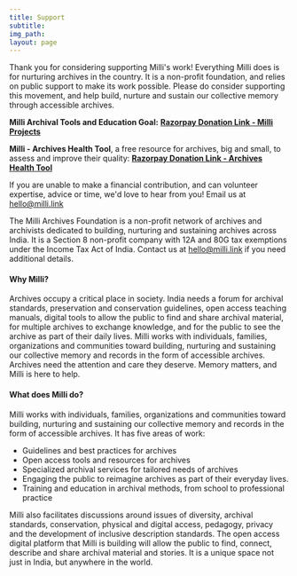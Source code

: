 ```yaml
---
title: Support
subtitle: 
img_path: 
layout: page
---
```


Thank you for considering supporting Milli's work! Everything Milli does is for nurturing archives in the country. It is a non-profit foundation, and relies on public support to make its work possible. Please do consider supporting this movement, and help build, nurture and sustain our collective memory through accessible archives.

**Milli Archival Tools and Education Goal:** [**Razorpay Donation Link - Milli Projects**](https://pages.razorpay.com/milli)

**Milli - Archives Health Tool**, a free resource for archives, big and small, to assess and improve their quality: [**Razorpay Donation Link - Archives Health Tool**](https://pages.razorpay.com/milli-aht)


If you are unable to make a financial contribution, and can volunteer expertise, advice or time, we'd love to hear from you! Email us at <a href="mailto:hello@milli.link">hello@milli.link</a>

The Milli Archives Foundation is a non-profit network of archives and archivists dedicated to building, nurturing and sustaining archives across India. It is a Section 8 non-profit company with 12A and 80G tax exemptions under the Income Tax Act of India. Contact us at <a href="mailto:hello@milli.link">hello@milli.link</a> if you need additional details.

#### **Why Milli?**

Archives occupy a critical place in society. India needs a forum for archival standards, preservation and conservation guidelines, open access teaching manuals, digital tools to allow the public to find and share archival material, for multiple archives to exchange knowledge, and for the public to see the archive as part of their daily lives. Milli works with individuals, families, organizations and communities toward building, nurturing and sustaining our collective memory and records in the form of accessible archives. Archives need the attention and care they deserve. Memory matters, and Milli is here to help.

#### **What does Milli do?**

Milli works with individuals, families, organizations and communities toward building, nurturing and sustaining our collective memory and records in the form of accessible archives. It has five areas of work:
* Guidelines and best practices for archives
* Open access tools and resources for archives
* Specialized archival services for tailored needs of archives
* Engaging the public to reimagine archives as part of their everyday lives.
* Training and education in archival methods, from school to professional practice

Milli also facilitates discussions around issues of diversity, archival standards, conservation, physical and digital access, pedagogy, privacy and the development of inclusive description standards. The open access digital platform that Milli is building will allow the public to find, connect, describe and share archival material and stories. It is a unique space not just in India, but anywhere in the world.
